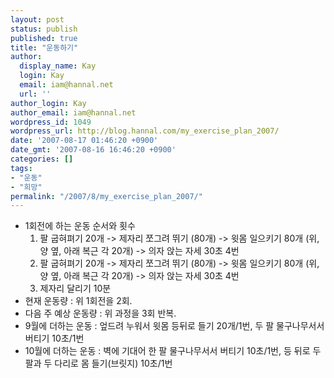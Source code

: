 ```yaml
---
layout: post
status: publish
published: true
title: "운동하기"
author:
  display_name: Kay
  login: Kay
  email: iam@hannal.net
  url: ''
author_login: Kay
author_email: iam@hannal.net
wordpress_id: 1049
wordpress_url: http://blog.hannal.com/my_exercise_plan_2007/
date: '2007-08-17 01:46:20 +0900'
date_gmt: '2007-08-16 16:46:20 +0900'
categories: []
tags:
- "운동"
- "희망"
permalink: "/2007/8/my_exercise_plan_2007/"
---
```

<ul>
<li>1회전에 하는 운동 순서와 횟수
<ol>
<li>팔 굽혀펴기 20개 -> 제자리 쪼그려 뛰기 (80개) -> 윗몸 일으키기 80개 (위, 양 옆, 아래 복근 각 20개) -> 의자 앉는 자세 30초 4번</li>
<li>팔 굽혀펴기 20개 -> 제자리 쪼그려 뛰기 (80개) -> 윗몸 일으키기 80개 (위, 양 옆, 아래 복근 각 20개) -> 의자 앉는 자세 30초 4번</li>
<li>제자리 달리기 10분</li>
</ol>
</li>
<li>현재 운동량 : 위 1회전을 2회.</li>
<li>다음 주 예상 운동량 : 위 과정을 3회 반복.</li>
<li>9월에 더하는 운동 : 엎드려 누워서 윗몸 등뒤로 들기 20개/1번, 두 팔 물구나무서서 버티기 10초/1번</li>
<li>10월에 더하는 운동 : 벽에 기대어 한 팔 물구나무서서 버티기 10초/1번, 등 뒤로 두 팔과 두 다리로 몸 들기(브릿지) 10초/1번</li>
</ul>
